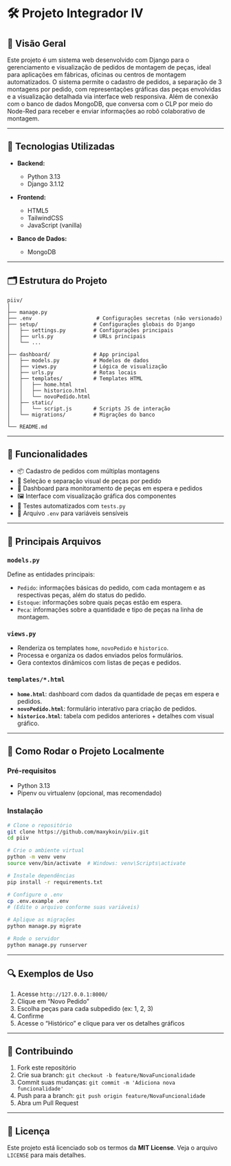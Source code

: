 # 🛠 Projeto Integrador IV

## 📌 Visão Geral

Este projeto é um sistema web desenvolvido com Django para o gerenciamento e visualização de pedidos de montagem de peças, ideal para aplicações em fábricas, oficinas ou centros de montagem automatizados. O sistema permite o cadastro de pedidos, a separação de 3 montagens por pedido, com representações gráficas das peças envolvidas e a visualização detalhada via interface web responsiva. Além de conexão com o banco de dados MongoDB, que conversa com o CLP por meio do Node-Red para receber e enviar informações ao robô colaborativo de montagem. 

---

## 🧰 Tecnologias Utilizadas

- **Backend:**
  - Python 3.13
  - Django 3.1.12

- **Frontend:**
  - HTML5
  - TailwindCSS
  - JavaScript (vanilla)

- **Banco de Dados:**
  - MongoDB

---

## 🗂 Estrutura do Projeto

```
piiv/
│
├── manage.py
├── .env                     # Configurações secretas (não versionado)
├── setup/                  # Configurações globais do Django
│   ├── settings.py         # Configurações principais
│   ├── urls.py             # URLs principais
│   └── ...
│
├── dashboard/              # App principal
│   ├── models.py           # Modelos de dados
│   ├── views.py            # Lógica de visualização
│   ├── urls.py             # Rotas locais
│   ├── templates/          # Templates HTML
│   │   ├── home.html
│   │   ├── historico.html
│   │   └── novoPedido.html
│   ├── static/
│   │   └── script.js       # Scripts JS de interação
│   └── migrations/         # Migrações do banco
│
└── README.md               
```

---

## 🚀 Funcionalidades

- 📦 Cadastro de pedidos com múltiplas montagens
- 🧩 Seleção e separação visual de peças por pedido
- 🧾 Dashboard para monitoramento de peças em espera e pedidos
- 🖼 Interface com visualização gráfica dos componentes
- 🧪 Testes automatizados com `tests.py`
- 🔐 Arquivo `.env` para variáveis sensíveis

---

## 📄 Principais Arquivos

### `models.py`
Define as entidades principais:
- `Pedido`: informações básicas do pedido, com cada montagem e as respectivas peças, além do status do pedido.
- `Estoque`: informações sobre quais peças estão em espera.
- `Peca`: informações sobre a quantidade e tipo de peças na linha de montagem.

### `views.py`
- Renderiza os templates `home`, `novoPedido` e `historico`.
- Processa e organiza os dados enviados pelos formulários.
- Gera contextos dinâmicos com listas de peças e pedidos.

### `templates/*.html`
- **`home.html`**: dashboard com dados da quantidade de peças em espera e pedidos.
- **`novoPedido.html`**: formulário interativo para criação de pedidos.
- **`historico.html`**: tabela com pedidos anteriores + detalhes com visual gráfico.

---

## 🧪 Como Rodar o Projeto Localmente

### Pré-requisitos

- Python 3.13
- Pipenv ou virtualenv (opcional, mas recomendado)

### Instalação

```bash
# Clone o repositório
git clone https://github.com/maxykoin/piiv.git
cd piiv

# Crie o ambiente virtual
python -m venv venv
source venv/bin/activate  # Windows: venv\Scripts\activate

# Instale dependências
pip install -r requirements.txt

# Configure o .env
cp .env.example .env
# (Edite o arquivo conforme suas variáveis)

# Aplique as migrações
python manage.py migrate

# Rode o servidor
python manage.py runserver
```

---

## 🔍 Exemplos de Uso

1. Acesse `http://127.0.0.1:8000/`
2. Clique em “Novo Pedido”
3. Escolha peças para cada subpedido (ex: 1, 2, 3)
4. Confirme
5. Acesse o “Histórico” e clique para ver os detalhes gráficos

---

## 🤝 Contribuindo

1. Fork este repositório
2. Crie sua branch: `git checkout -b feature/NovaFuncionalidade`
3. Commit suas mudanças: `git commit -m 'Adiciona nova funcionalidade'`
4. Push para a branch: `git push origin feature/NovaFuncionalidade`
5. Abra um Pull Request

---

## 🧾 Licença

Este projeto está licenciado sob os termos da **MIT License**. Veja o arquivo `LICENSE` para mais detalhes.
